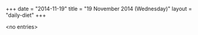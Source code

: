 +++
date = "2014-11-19"
title = "19 November 2014 (Wednesday)"
layout = "daily-diet"
+++

\<no entries\>
